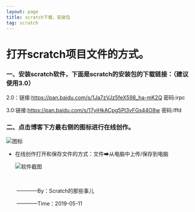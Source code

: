 ```yaml
---
layout: page
title: scratch下载、安装包
tag: scratch
---
```


# 打开scratch项目文件的方式。  

### **一、安装scratch软件，下面是scratch的安装包的下载链接：（建议使用3.0）**  

2.0：链接:https://pan.baidu.com/s/1Ja7zVJz5feX598_ha-mK2Q  密码:irpc  

3.0:链接:https://pan.baidu.com/s/17yjHkACpg5PI3vFGs44O8w  密码:lffd  



### **二、点击博客下方最右侧的图标进行在线创作。**  

![图标](https://github.com/scratch666/scratch666.github.io/blob/master/images/%E6%96%87%E7%AB%A0%E5%9B%BE%E7%89%87/1-%E8%87%AA%E7%94%B1%E5%88%9B%E4%BD%9C%E5%9B%BE%E6%A0%87.png)

- 在线创作打开和保存文件的方式：文件➡从电脑中上传/保存到电脑  

  ![软件截图](https://github.com/scratch666/scratch666.github.io/blob/master/images/%E6%96%87%E7%AB%A0%E5%9B%BE%E7%89%87/1-%E6%89%93%E5%BC%80%E5%9B%BE%E6%A0%87.png) 				 	     

  ​								

  ​								                                 		————By：Scratch的那些事儿  

  ​								                                		————Time：2019-05-11  
 
